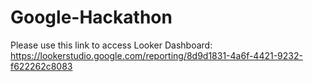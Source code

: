 # Google-Hackathon
Please use this link to access Looker Dashboard: https://lookerstudio.google.com/reporting/8d9d1831-4a6f-4421-9232-f622262c8083
